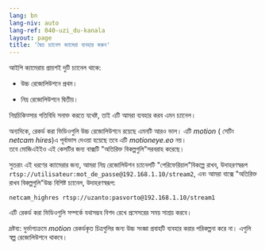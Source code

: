 ```yaml
---
lang: bn
lang-niv: auto
lang-ref: 040-uzi_du-kanala
layout: page
title: 'দ্বৈত চ্যানেল ক্যামেরা ব্যবহার করুন'
---
```


আইপি ক্যামেরায় প্রায়শই দুটি চ্যানেল থাকে:

* উচ্চ রেজোলিউশনে প্রথম।


* নিম্ন রেজোলিউশনে দ্বিতীয়।



নিম্নচিকিত্সার গতিবিধি সনাক্ত করতে যথেষ্ট, তাই এটি আমরা ব্যবহার করব এমন চ্যানেল।

অন্যদিকে, রেকর্ড করা ভিডিওগুলি উচ্চ রেজোলিউশনে রয়েছে এমনটি আরও ভাল। এটি _motion_ ( সেটিং _netcam hires_)এ পূর্বাভাস দেওয়া হয়েছে তবে এটি _motioneye.eo_ নয়।  
তবে মোজিএইইও এই কেসটির জন্য বাক্সটি "অতিরিক্ত বিকল্পগুলি"সরবরাহ করেছে।

সুতরাং এই ধরণের ক্যামেরার জন্য, আমরা নিম্ন রেজোলিউশন চ্যানেলটি "পেরিফেরিয়াল"বিকল্পে রাখব, উদাহরণস্বরূপ `rtsp://utilisateur:mot_de_passe@192.168.1.10/stream2`, এবং আমরা বাক্সে "অতিরিক্ত রাখব বিকল্পগুলি"উচ্চ বিশিষ্ট চ্যানেল, উদাহরণস্বরূপ:
```
netcam_highres rtsp://uzanto:pasvorto@192.168.1.10/stream1
```

এটি রেকর্ড করা ভিডিওগুলি সম্পর্কে যথাসম্ভব বিশদ রেখে প্রসেসরের সময় সাশ্রয় করবে।

দ্রষ্টব্য: দুর্ভাগ্যক্রমে _motion_ রেকর্ডকৃত চিত্রগুলির জন্য উচ্চ সংজ্ঞা প্রবাহটি ব্যবহার করার পরিকল্পনা করে না। এগুলি স্বল্প রেজোলিউশনে থাকবে।
